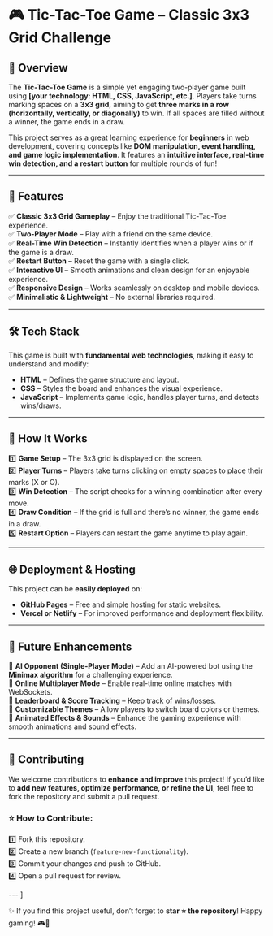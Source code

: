 # 🎮 Tic-Tac-Toe Game – Classic 3x3 Grid Challenge  

## 📌 Overview  
The **Tic-Tac-Toe Game** is a simple yet engaging two-player game built using **[your technology: HTML, CSS, JavaScript, etc.]**. Players take turns marking spaces on a **3x3 grid**, aiming to get **three marks in a row (horizontally, vertically, or diagonally)** to win. If all spaces are filled without a winner, the game ends in a draw.  

This project serves as a great learning experience for **beginners** in web development, covering concepts like **DOM manipulation, event handling, and game logic implementation**. It features an **intuitive interface, real-time win detection, and a restart button** for multiple rounds of fun!  

---  

## 🎯 Features  
✅ **Classic 3x3 Grid Gameplay** – Enjoy the traditional Tic-Tac-Toe experience.  
✅ **Two-Player Mode** – Play with a friend on the same device.  
✅ **Real-Time Win Detection** – Instantly identifies when a player wins or if the game is a draw.  
✅ **Restart Button** – Reset the game with a single click.  
✅ **Interactive UI** – Smooth animations and clean design for an enjoyable experience.  
✅ **Responsive Design** – Works seamlessly on desktop and mobile devices.  
✅ **Minimalistic & Lightweight** – No external libraries required.  

---  

## 🛠️ Tech Stack  
This game is built with **fundamental web technologies**, making it easy to understand and modify:  

- **HTML** – Defines the game structure and layout.  
- **CSS** – Styles the board and enhances the visual experience.  
- **JavaScript** – Implements game logic, handles player turns, and detects wins/draws.  

---  

## 🔄 How It Works  
1️⃣ **Game Setup** – The 3x3 grid is displayed on the screen.  
2️⃣ **Player Turns** – Players take turns clicking on empty spaces to place their marks (X or O).  
3️⃣ **Win Detection** – The script checks for a winning combination after every move.  
4️⃣ **Draw Condition** – If the grid is full and there’s no winner, the game ends in a draw.  
5️⃣ **Restart Option** – Players can restart the game anytime to play again.  

---  

## 🌐 Deployment & Hosting  
This project can be **easily deployed** on:  
- **GitHub Pages** – Free and simple hosting for static websites.  
- **Vercel or Netlify** – For improved performance and deployment flexibility.  

---  

## 📅 Future Enhancements  
🚀 **AI Opponent (Single-Player Mode)** – Add an AI-powered bot using the **Minimax algorithm** for a challenging experience.  
🚀 **Online Multiplayer Mode** – Enable real-time online matches with WebSockets.  
🚀 **Leaderboard & Score Tracking** – Keep track of wins/losses.  
🚀 **Customizable Themes** – Allow players to switch board colors or themes.  
🚀 **Animated Effects & Sounds** – Enhance the gaming experience with smooth animations and sound effects.  

---  

## 🤝 Contributing  
We welcome contributions to **enhance and improve** this project! If you’d like to **add new features, optimize performance, or refine the UI**, feel free to fork the repository and submit a pull request.  

### ⭐ How to Contribute:  
1️⃣ Fork this repository.  
2️⃣ Create a new branch (`feature-new-functionality`).  
3️⃣ Commit your changes and push to GitHub.  
4️⃣ Open a pull request for review.  

---  ]  

✨ If you find this project useful, don’t forget to **star ⭐ the repository**! Happy gaming! 🎮🚀
